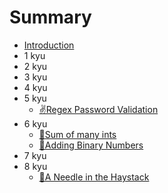 # Summary

* [Introduction](README.md)
* 1 kyu
* 2 kyu
* 3 kyu
* 4 kyu
* 5 kyu
    * [✌️Regex Password Validation](5-kyu/regex-password-validation.md)
* 6 kyu
    * [🐶Sum of many ints](6-kyu/sum-of-many-ints.md)
    * [💖Adding Binary Numbers](6-kyu/adding-binary-numbers.md)
* 7 kyu
* 8 kyu
    * [🎂A Needle in the Haystack](8-kyu/a-needle-in-the-haystack.md)

